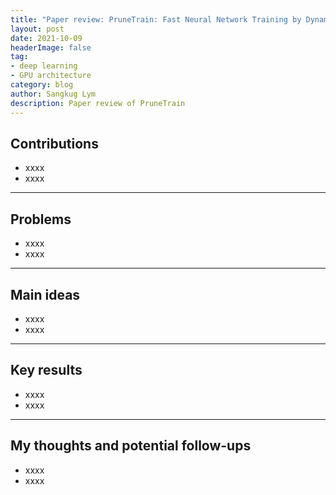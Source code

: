 ```yaml
---
title: "Paper review: PruneTrain: Fast Neural Network Training by Dynamic Sparse Model Reconfiguration"
layout: post
date: 2021-10-09
headerImage: false
tag:
- deep learning 
- GPU architecture
category: blog
author: Sangkug Lym
description: Paper review of PruneTrain
---
```


## Contributions

- xxxx
- xxxx

---

## Problems

- xxxx
- xxxx

---

## Main ideas

- xxxx
- xxxx

---

## Key results

- xxxx
- xxxx

---

## My thoughts and potential follow-ups

- xxxx
- xxxx
